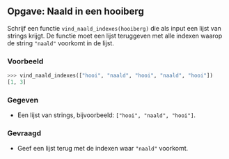 ## Opgave: Naald in een hooiberg

Schrijf een functie `vind_naald_indexes(hooiberg)` die als input een lijst van strings krijgt. De functie moet een lijst teruggeven met alle indexen waarop de string `"naald"` voorkomt in de lijst.

### Voorbeeld

```python
>>> vind_naald_indexes(["hooi", "naald", "hooi", "naald", "hooi"])
[1, 3]
```

### Gegeven

- Een lijst van strings, bijvoorbeeld: `["hooi", "naald", "hooi"]`.

### Gevraagd

- Geef een lijst terug met de indexen waar `"naald"` voorkomt.
